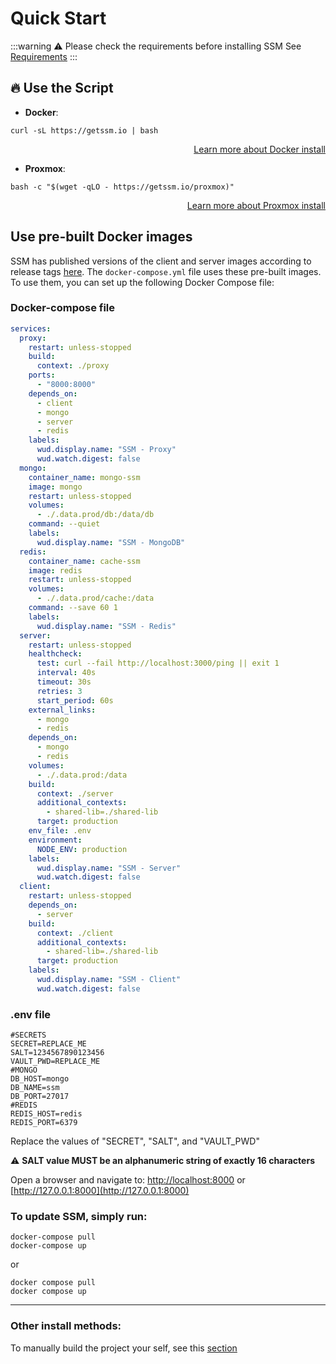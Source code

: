 # Quick Start

:::warning ⚠️ Please check the requirements before installing SSM
See [Requirements](/docs/requirements)
:::

## 🔥 Use the Script

- **Docker**:
```shell
curl -sL https://getssm.io | bash 
```
<p style="text-align: right;"><a href="/docs/install/docker">Learn more about Docker install</a></p>

- **Proxmox**:
```shell
bash -c "$(wget -qLO - https://getssm.io/proxmox)"
```
<p style="text-align: right;"><a href="/docs/install/proxmox">Learn more about Proxmox install</a></p>

## Use pre-built Docker images

SSM has published versions of the client and server images according to release tags [here](https://github.com/orgs/SquirrelCorporation/packages?repo_name=SquirrelServersManager).
The `docker-compose.yml` file uses these pre-built images. To use them, you can set up the following Docker Compose file:

### Docker-compose file
```yaml
services:
  proxy:
    restart: unless-stopped
    build:
      context: ./proxy
    ports:
      - "8000:8000"
    depends_on:
      - client
      - mongo
      - server
      - redis
    labels:
      wud.display.name: "SSM - Proxy"
      wud.watch.digest: false
  mongo:
    container_name: mongo-ssm
    image: mongo
    restart: unless-stopped
    volumes:
      - ./.data.prod/db:/data/db
    command: --quiet
    labels:
      wud.display.name: "SSM - MongoDB"
  redis:
    container_name: cache-ssm
    image: redis
    restart: unless-stopped
    volumes:
      - ./.data.prod/cache:/data
    command: --save 60 1
    labels:
      wud.display.name: "SSM - Redis"
  server:
    restart: unless-stopped
    healthcheck:
      test: curl --fail http://localhost:3000/ping || exit 1
      interval: 40s
      timeout: 30s
      retries: 3
      start_period: 60s
    external_links:
      - mongo
      - redis
    depends_on:
      - mongo
      - redis
    volumes:
      - ./.data.prod:/data
    build:
      context: ./server
      additional_contexts:
        - shared-lib=./shared-lib
      target: production
    env_file: .env
    environment:
      NODE_ENV: production
    labels:
      wud.display.name: "SSM - Server"
      wud.watch.digest: false
  client:
    restart: unless-stopped
    depends_on:
      - server
    build:
      context: ./client
      additional_contexts:
        - shared-lib=./shared-lib
      target: production
    labels:
      wud.display.name: "SSM - Client"
      wud.watch.digest: false
```

### .env file
```
#SECRETS
SECRET=REPLACE_ME
SALT=1234567890123456
VAULT_PWD=REPLACE_ME
#MONGO
DB_HOST=mongo
DB_NAME=ssm
DB_PORT=27017
#REDIS
REDIS_HOST=redis
REDIS_PORT=6379
```
Replace the values of "SECRET", "SALT", and "VAULT_PWD"

⚠ **SALT value MUST be an alphanumeric string of exactly 16 characters**

Open a browser and navigate to:
[http://localhost:8000](http://localhost:8000) or [http://127.0.0.1:8000](http://127.0.0.1:8000)

### To update SSM, simply run:
```shell
docker-compose pull
docker-compose up
```
or
```shell
docker compose pull
docker compose up
```

---

### Other install methods:
To manually build the project your self, see this [section](/docs/technical-guide/manual-install-ssm)
